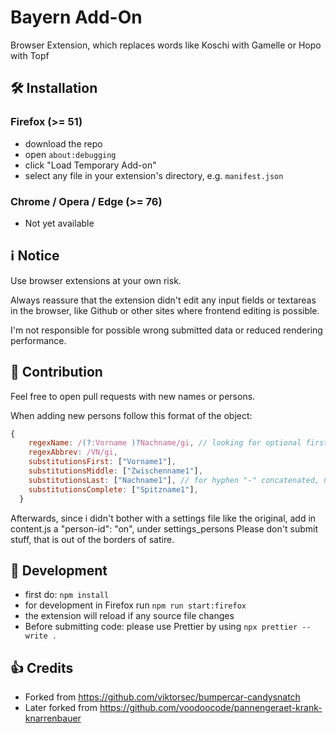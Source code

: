 # Bayern Add-On

Browser Extension, which replaces words like Koschi with Gamelle or Hopo with Topf

## 🛠 Installation

### Firefox (>= 51)
- download the repo
- open `about:debugging`
- click "Load Temporary Add-on"
- select any file in your extension's directory, e.g. `manifest.json`

### Chrome / Opera / Edge (>= 76)

- Not yet available

## ℹ️ Notice

Use browser extensions at your own risk.

Always reassure that the extension didn't edit any input fields or textareas in the browser, like Github or other sites where frontend editing is possible.

I'm not responsible for possible wrong submitted data or reduced rendering performance.

## 🔀 Contribution

Feel free to open pull requests with new names or persons.

When adding new persons follow this format of the object:

```javascript
{
    regexName: /(?:Vorname )?Nachname/gi, // looking for optional firstname, lastname not optional
    regexAbbrev: /VN/gi,
    substitutionsFirst: ["Vorname1"],
    substitutionsMiddle: ["Zwischenname1"],
    substitutionsLast: ["Nachname1"], // for hyphen "-" concatenated, names add those in front of the lastname
    substitutionsComplete: ["Spitzname1"],
  }
```
Afterwards, since i didn't bother with a settings file like the original, add in content.js a "person-id": "on", under settings_persons
Please don't submit stuff, that is out of the borders of satire.

## 🔨 Development

- first do: `npm install`
- for development in Firefox run `npm run start:firefox`
- the extension will reload if any source file changes
- Before submitting code:
  please use Prettier by using `npx prettier --write .`

## 👍 Credits

- Forked from https://github.com/viktorsec/bumpercar-candysnatch
- Later forked from https://github.com/voodoocode/pannengeraet-krank-knarrenbauer
